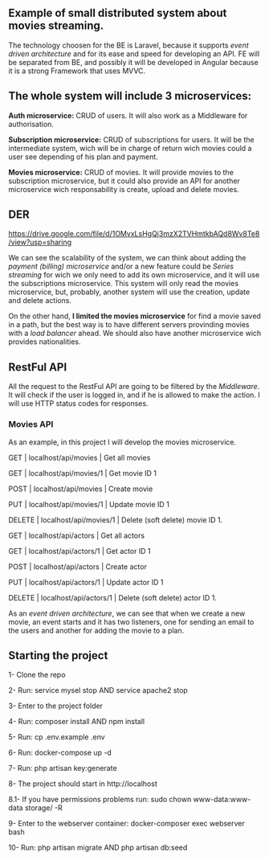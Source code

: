 ## Example of small distributed system about movies streaming.

The technology choosen for the BE is Laravel, because it supports *event driven architecture* and for its ease and speed for developing an API. FE will be separated from BE, and possibly it will be developed in Angular because it is a strong Framework that uses MVVC. 

## The whole system will include 3 microservices:

**Auth microservice:** CRUD of users. It will also work as a Middleware for authorisation.

**Subscription microservice:** CRUD of subscriptions for users. It will be the intermediate system, wich will be in charge of return wich movies could a user see depending of his plan and payment. 

**Movies microservice:** CRUD of movies. It will provide movies to the subscription microservice, but it could also provide an API for another microservice wich responsability is create, upload and delete movies. 

## DER

https://drive.google.com/file/d/1OMvxLsHgQj3mzX2TVHmtkbAQd8Wv8Te8/view?usp=sharing

We can see the scalability of the system, we can think about adding the *payment (billing) microservice* and/or a new feature could be *Series streaming* for wich we only need to add its own microservice, and it will use the subscriptions microservice. 
This system will only read the movies microservice, but, probably, another system will use the creation, update and delete actions.

On the other hand, **I limited the movies microservice** for find a movie saved in a path, but the best way is to have different servers provinding movies with a *load balancer* ahead. We should also have another microservice wich provides nationalities.

## RestFul API

All the request to the RestFul API are going to be filtered by the *Middleware*. It will check if the user is logged in, and if he is allowed to make the action. I will use HTTP status codes for responses.

### Movies API
As an example, in this project I will develop the movies microservice.

GET         |  localhost/api/movies    |   Get all movies

GET         |  localhost/api/movies/1  |   Get movie ID 1

POST        |  localhost/api/movies    |  Create movie

PUT         |  localhost/api/movies/1  |  Update movie ID 1

DELETE      |  localhost/api/movies/1  |  Delete (soft delete) movie ID 1.

GET         |  localhost/api/actors    |   Get all actors

GET         |  localhost/api/actors/1  |   Get actor ID 1

POST        |  localhost/api/actors    |  Create actor

PUT         |  localhost/api/actors/1  |  Update actor ID 1

DELETE      |  localhost/api/actors/1  |  Delete (soft delete) actor ID 1.

As an *event driven architecture*, we can see that when we create a new movie, an event starts and it has two listeners, one for sending an email to the users and another for adding the movie to a plan.


## Starting the project

1- Clone the repo

2- Run: service mysel stop AND service apache2 stop

3- Enter to the project folder

4- Run: composer install AND npm install

5- Run:  cp .env.example .env

6- Run: docker-compose up -d

7- Run: php artisan key:generate

8- The project should start in http://localhost

8.1- If you have permissions problems run: sudo chown www-data:www-data storage/ -R

9- Enter to the webserver container: docker-composer exec webserver bash

10- Run: php artisan migrate AND php artisan db:seed
